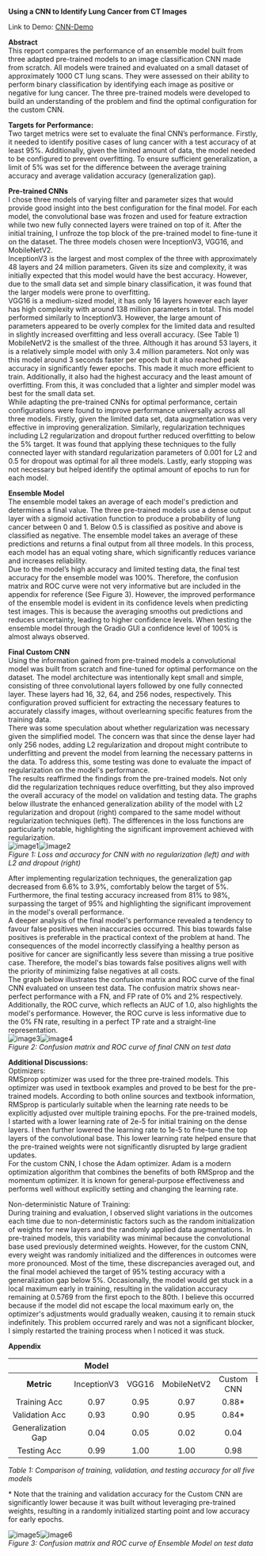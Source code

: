 **Using a CNN to Identify Lung Cancer from CT Images**

Link to Demo: [CNN-Demo](https://matteopassalent.ca/)

**Abstract**  
This report compares the performance of an ensemble model built from three adapted pre-trained models to an image classification CNN made from scratch. All models were trained and evaluated on a small dataset of approximately 1000 CT lung scans. They were assessed on their ability to perform binary classification by identifying each image as positive or negative for lung cancer. The three pre-trained models were developed to build an understanding of the problem and find the optimal configuration for the custom CNN.

**Targets for Performance:**  
	Two target metrics were set to evaluate the final CNN’s performance. Firstly, it needed to identify positive cases of lung cancer with a test accuracy of at least 95%. Additionally, given the limited amount of data, the model needed to be configured to prevent overfitting. To ensure sufficient generalization, a limit of 5% was set for the difference between the average training accuracy and average validation accuracy (generalization gap).

**Pre-trained CNNs**  
I chose three models of varying filter and parameter sizes that would provide good insight into the best configuration for the final model. For each model, the convolutional base was frozen and used for feature extraction while two new fully connected layers were trained on top of it. After the initial training, I unfroze the top block of the pre-trained model to fine-tune it on the dataset. The three models chosen were InceptionV3, VGG16, and MobileNetV2.   
InceptionV3 is the largest and most complex of the three with approximately 48 layers and 24 million parameters. Given its size and complexity, it was initially expected that this model would have the best accuracy. However, due to the small data set and simple binary classification, it was found that the larger models were prone to overfitting.  
VGG16 is a medium-sized model, it has only 16 layers however each layer has high complexity with around 138 million parameters in total. This model performed similarly to InceptionV3. However, the large amount of parameters appeared to be overly complex for the limited data and resulted in slightly increased overfitting and less overall accuracy. (See Table 1\)  
MobileNetV2 is the smallest of the three. Although it has around 53 layers, it is a relatively simple model with only 3.4 million parameters. Not only was this model around 3 seconds faster per epoch but it also reached peak accuracy in significantly fewer epochs. This made it much more efficient to train. Additionally, it also had the highest accuracy and the least amount of overfitting. From this, it was concluded that a lighter and simpler model was best for the small data set.   
While adapting the pre-trained CNNs for optimal performance, certain configurations were found to improve performance universally across all three models. Firstly, given the limited data set, data augmentation was very effective in improving generalization. Similarly, regularization techniques including L2 regularization and dropout further reduced overfitting to below the 5% target. It was found that applying these techniques to the fully connected layer with standard regularization parameters of 0.001 for L2 and 0.5 for dropout was optimal for all three models. Lastly, early stopping was not necessary but helped identify the optimal amount of epochs to run for each model. 

**Ensemble Model**  
	The ensemble model takes an average of each model's prediction and determines a final value. The three pre-trained models use a dense output layer with a sigmoid activation function to produce a probability of lung cancer between 0 and 1\. Below 0.5 is classified as positive and above is classified as negative. The ensemble model takes an average of these predictions and returns a final output from all three models. In this process, each model has an equal voting share, which significantly reduces variance and increases reliability.   
Due to the model’s high accuracy and limited testing data, the final test accuracy for the ensemble model was 100%. Therefore, the confusion matrix and ROC curve were not very informative but are included in the appendix for reference (See Figure 3). However, the improved performance of the ensemble model is evident in its confidence levels when predicting test images. This is because the averaging smooths out predictions and reduces uncertainty, leading to higher confidence levels. When testing the ensemble model through the Gradio GUI a confidence level of 100% is almost always observed.

**Final Custom CNN**  
Using the information gained from pre-trained models a convolutional model was built from scratch and fine-tuned for optimal performance on the dataset. The model architecture was intentionally kept small and simple, consisting of three convolutional layers followed by one fully connected layer. These layers had 16, 32, 64, and 256 nodes, respectively. This configuration proved sufficient for extracting the necessary features to accurately classify images, without overlearning specific features from the training data.  
There was some speculation about whether regularization was necessary given the simplified model. The concern was that since the dense layer had only 256 nodes, adding L2 regularization and dropout might contribute to underfitting and prevent the model from learning the necessary patterns in the data. To address this, some testing was done to evaluate the impact of regularization on the model's performance.   
The results reaffirmed the findings from the pre-trained models. Not only did the regularization techniques reduce overfitting, but they also improved the overall accuracy of the model on validation and testing data. The graphs below illustrate the enhanced generalization ability of the model with L2 regularization and dropout (right) compared to the same model without regularization techniques (left). The differences in the loss functions are particularly notable, highlighting the significant improvement achieved with regularization.  
![image1](https://github.com/MatteoPassalent/Lung-Cancer-CNN-Classifier/blob/main/report_images/graph1.jpg)![image2](https://github.com/MatteoPassalent/Lung-Cancer-CNN-Classifier/blob/main/report_images/graph2.jpg)  
*Figure 1: Loss and accuracy for CNN with no regularization (left) and with L2 and dropout (right)*

After implementing regularization techniques, the generalization gap decreased from 6.6% to 3.9%, comfortably below the target of 5%. Furthermore, the final testing accuracy increased from 81% to 98%, surpassing the target of 95% and highlighting the significant improvement in the model's overall performance.   
	A deeper analysis of the final model's performance revealed a tendency to favour false positives when inaccuracies occurred. This bias towards false positives is preferable in the practical context of the problem at hand. The consequences of the model incorrectly classifying a healthy person as positive for cancer are significantly less severe than missing a true positive case. Therefore, the model's bias towards false positives aligns well with the priority of minimizing false negatives at all costs.   
The graph below illustrates the confusion matrix and ROC curve of the final CNN evaluated on unseen test data. The confusion matrix shows near-perfect performance with a FN, and FP rate of 0% and 2% respectively. Additionally, the ROC curve, which reflects an AUC of 1.0, also highlights the model's performance. However, the ROC curve is less informative due to the 0% FN rate, resulting in a perfect TP rate and a straight-line representation.  
![image3](https://github.com/MatteoPassalent/Lung-Cancer-CNN-Classifier/blob/main/report_images/graph3.png)![image4](https://github.com/MatteoPassalent/Lung-Cancer-CNN-Classifier/blob/main/report_images/graph4.png)  
*Figure 2: Confusion matrix and ROC curve of final CNN on test data*

**Additional Discussions:**  
Optimizers:  
	RMSprop optimizer was used for the three pre-trained models. This optimizer was used in textbook examples and proved to be best for the pre-trained models. According to both online sources and textbook information, RMSprop is particularly suitable when the learning rate needs to be explicitly adjusted over multiple training epochs. For the pre-trained models, I started with a lower learning rate of 2e-5 for initial training on the dense layers. I then further lowered the learning rate to 1e-5 to fine-tune the top layers of the convolutional base. This lower learning rate helped ensure that the pre-trained weights were not significantly disrupted by large gradient updates.  
	For the custom CNN, I chose the Adam optimizer. Adam is a modern optimization algorithm that combines the benefits of both RMSprop and the momentum optimizer. It is known for general-purpose effectiveness and performs well without explicitly setting and changing the learning rate.

Non-deterministic Nature of Training:  
	During training and evaluation, I observed slight variations in the outcomes each time due to non-deterministic factors such as the random initialization of weights for new layers and the randomly applied data augmentations. In pre-trained models, this variability was minimal because the convolutional base used previously determined weights. However, for the custom CNN, every weight was randomly initialized and the differences in outcomes were more pronounced. Most of the time, these discrepancies averaged out, and the final model achieved the target of 95% testing accuracy with a generalization gap below 5%. Occasionally, the model would get stuck in a local maximum early in training, resulting in the validation accuracy remaining at 0.5769 from the first epoch to the 80th. I believe this occurred because if the model did not escape the local maximum early on, the optimizer's adjustments would gradually weaken, causing it to remain stuck indefinitely. This problem occurred rarely and was not a significant blocker, I simply restarted the training process when I noticed it was stuck.

**Appendix**

|  | Model |  |  |  |  |
| :---: | :---: | :---: | :---: | :---: | :---: |
| **Metric** | InceptionV3 | VGG16 | MobileNetV2 | Custom CNN | Ensemble Model |
| Training Acc | 0.97 | 0.95 | 0.97 | 0.88\* | \- |
| Validation Acc | 0.93 | 0.90 | 0.95 | 0.84\* | \- |
| Generalization Gap | 0.04 | 0.05 | 0.02 | 0.04 | \- |
| Testing Acc | 0.99 | 1.00 | 1.00 | 0.98 | 1.00 |

*Table 1: Comparison of training, validation, and testing accuracy for all five models*



\* Note that the training and validation accuracy for the Custom CNN are significantly lower because it was built without leveraging pre-trained weights, resulting in a randomly initialized starting point and low accuracy for early epochs.

![image5](https://github.com/MatteoPassalent/Lung-Cancer-CNN-Classifier/blob/main/report_images/graph5.png)![image6](https://github.com/MatteoPassalent/Lung-Cancer-CNN-Classifier/blob/main/report_images/graph6.png)  
*Figure 3: Confusion matrix and ROC curve of Ensemble Model on test data*

